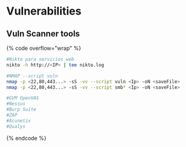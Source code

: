 # Vulnerabilities

## Vuln Scanner tools

{% code overflow="wrap" %}
```bash
#Nikto para servicios web
nikto -h http://<IP> | tee nikto.log

#NMAP --script vuln
nmap -p <22,80,443...> -sS -vv --script vuln <Ip> -oN <saveFile>
nmap -p <22,80,443...> -sS -vv --script smb* <Ip> -oN <saveFile>

#GVM OpenVAS
#Nessus
#Burp Suite
#ZAP
#Acunetix
#Qualys
```
{% endcode %}
